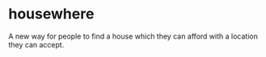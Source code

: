 housewhere
==========

A new way for people to find a house which they can afford with a location they can accept.
